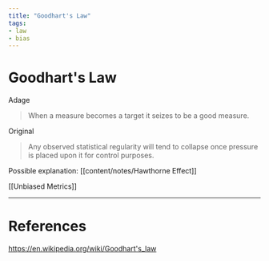 ```yaml
---
title: "Goodhart's Law"
tags:
- law
- bias
---
```


# Goodhart's Law

Adage
> When a measure becomes a target it seizes to be a good measure.

Original
> Any observed statistical regularity will tend to collapse once pressure is placed upon it for control purposes.

Possible explanation: [[content/notes/Hawthorne Effect]]

[[Unbiased Metrics]]

---
# References

https://en.wikipedia.org/wiki/Goodhart's_law
